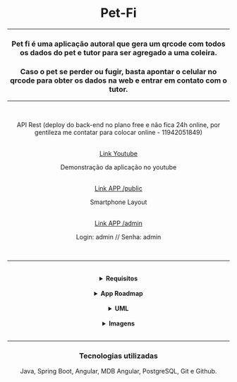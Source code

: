 <!DOCTYPE html>
<html>
<body>

<h1 align="center">Pet-Fi</h1>
<hr>
<h3 align="center">Pet fi é uma aplicação autoral que gera um qrcode com todos os dados do pet e tutor para ser agregado a uma coleira.</h3>
<h3 align="center">Caso o pet se perder ou fugir, basta apontar o celular no qrcode para obter os dados na web e entrar em contato com o tutor.</h3>
<hr>
</br>
<div align="center">
  <p>API Rest (deploy do back-end no plano free e não fica 24h online, por gentileza me contatar para colocar online - 11942051849)</p>
</div>
</br>
<div align="center">
  <a href="https://www.youtube.com/watch?v=s7OvqwWOxtM">Link Youtube</a>
  <p>Demonstração da aplicação no youtube</p>
</div>
</br>
<div align="center">
  <a href="https://pet-fi.vercel.app/">Link APP /public</a>
  <p>Smartphone Layout</p>
</div>
</br>
<div align="center">
  <a href="https://pet-fi.vercel.app/login">Link APP /admin</a>
  <p>Login: admin // Senha: admin </p>
</div>
</br>
<hr>
</br>

<div align="center">
  <details>
      <summary><strong>Requisitos</strong></summary>
      <br/>
      <div align="left">
        <details>
          <summary><strong>Requisitos do Sistema</strong></summary>
          <br/>
          <ul>
          <hr>
            <span>Privado:<span>
            <br>
            <li>Ter um usuário/senha para logar no sistema.
            </li>
            <li>Realizar cadastro com os dados do pet/dono e armazenar em um banco de dados.
            </li>
            <li>Possibilidade de atualizar, deletar os dados caso necessário.
            </li>
            <li>Buscar os pets cadastrados.
            </li>
            <br>
            <span>Publico:<span>
            <br>
            <li>Buscar todos pets cadastrados.
            </li>
            <li>Localizar o pet escaneando o QR code na coleira.
            </li>
            <li>Publicidade da loja que vende a coleira.
            </li>
            <br/>
          <hr>
          </ul>
        </details>
      </div>
      <div align="left">
        <details>
          <summary><strong>Casos de uso</strong></summary>
        <div align="left">
        <hr>
        <details>
          <summary><strong>Privado</strong></summary>
          <br/>
          <hr>
          <span>Login/logout do sistema.</span>
          <ul>
            <li>Usuário tenta acessar o sistema.
            <ol><u>Entrada esperada:</u></ol>
            <ol>-Login/senha válidos, registrados no banco de dados.</ol>
            </li>
            <ol><u>Saída esperada:</u></ol>
            <ol>-Acesso a tela home/privada para cadastrar/localizar pets, em caso login e/ou senha válidos.</ol>
            <ol>-Impedir o acesso caso login e/ou senha inválidos, exibir mensagem de erro.</ol>
          </ul>
          <span>CRUD do sistema.</span>
          <ul>
            <li>Página home: registrar, buscar, alterar e excluir dados de um pet/dono no banco de dados.
            <ol><u>Entrada esperada:</u></ol>
            <ol>-Pet: id, nome, qr code, informacões adicionais, sexo, foto, procurado
            </ol>
            <ol>-Cliente: id, nome, telefone, facebook, instagram, cidade </ol>
            <ol><u>Saída esperada:</u>
            </ol>
            <ol>-Registro/atualização de um pet no sistema.</ol>
            <ol>-Registro/atualização de um cliente sistema.
            </ol>
            <ol>-Dados de um pet localizado pelo campo selecionado na pesquisa.</ol>
            <ol>-Lista com todos os pets em sistema.</ol>
            </li>
            <li>Página home: gerador de qr code, possibilidade de download do qrcode para impressão em coleiras.
            <ol><u>Entrada esperada:</u></ol>
            <ol>-Pet: id </ol>
            <ol><u>Saída esperada:</u></ol>
            <ol>-Url com qr code do pet requisitado pelo id. </ol>
            <li>Página home: possibilidade de alterar o atributo "procurado" do pet através de um flag booleano.
            <ol><u>Entrada esperada:</u></ol>
            <ol>-Pet: id </ol>
            <ol><u>Saída esperada:</u></ol>
            <ol>-Procurado = true/false </ol>
            </li>
          </ul>
          <hr>
        </details>
      </div>
      <div align="left">
        <details>
          <summary><strong>Público</strong></summary>
          <br/>
          <hr>
          <span>Acesso a home/pública via qr code.</span>
          <ul>
            <li>
            Usuário escaneou o qr code na coleira.
            <ol><u>Entrada esperada:</u></ol>
            <ol>-Url home/pública com id do pet.</ol>
            <ol><u>Saída esperada:</u></ol>
            <ol>-Todos os dados registrados no banco de dados do pet selecionado.</ol>
            </li>
          </ul>
          <span>Buscar todos os pets em sistema.</span>
          <ul>
            <li>Usuário não sabe/conseguiu ler o qr code.
            <ol><u>Entrada esperada:</u></ol>
            <ol>Acesso a página home/pública.</ol>
            <ol>Busca de pet por código de identificação.</ol>
            <ol>Filtro de pets por cidade</ol>
            <ol>Flag do atributo "procurado" em true/false</ol>
            <ol><u>Saída esperada:</u></ol>
            <ol>-Lista com todos os pets em cadastrados no banco de dados do sistema, filtrados ou não.</ol>
            <ol>-Dados de um pet localizado por id.</ol>
            </li>
          </ul>
          <hr>
        </details>
      </div>
    </details>
   </div>
  </details>
</div>
<br>
<div align="center">
  <details>
    <summary><strong>App Roadmap</strong></summary>
    <div align="left">
      </br>
      <hr>      
      <p>- Back-End:</p>
      <span>Task 1 : CRUD de sistema, relacionamentos entre entidades.</span>
      <ul>
        <li><s>Configuração com banco de dados H2 para testes, profile TEST</s></li>
        <li><s>Criação das entidades e mapeamento Hibernate</s></li>
        <li><s>Criação de todos controllers, pelo menos com o método "find" para testar relacionamentos.
        </s></li>
        <li><s>Database seeding para testes.</s>
        </li>
        <li><s>Controller/Service com CRUD completo para entidades user, pet, cliente.</s>
        <li><s>Camada DTO</s></li>
        </li>
        <li><s>Exceptions configuradas.</s>
       </li>
        <li><s>Upload de foto de perfil do pet, salvando no banco de dados.</s>
        </li>
        <li><s>Geração de link url para qr code.</s></li>
        <li><s>Configuração e testes com banco de dados postgreSQL / profile DEV</s></li>
      </ul>
      <span>Task 2 - Spring security, autenticando o sistema e autorizando páginas de acordo com o perfil.</span>
      <ul>
        <li><s>Validação com banco de dados, login/senha para acessar o sistema.</s>
        </li>
        <li><s>Validação para não acessar página home/privada sem estar logado.</s>
        </li>
      </ul>
      <p>- Front-End:</p>
       <ul>
        <li><s>Configuração Material Design for Bootstrap 5 & Angular 17.</s></li>
        <li><s>Criação front com angular.</s></li>
        <li><s>Criação modelds.</s></li>
        <li><s>Criação services.</s></li>
        <li><s>Criação layouts básicos.</s></li>
        <li><s>Página admin/home - crud completo cliente.</s></li>
        <li><s>Página admin/home - crud completo pet.</s></li>
        <li><s>Página admin/home - geração de qrcode.</s></li>
        <li><s>Página admin/home - listando todos os pets, com recurso para atualizar/excluir em cada pet.</s></li>
        <li><s>Página admin/home buscando pet, filtrados por nome, código.</s></li>    
        <li><s>Ao ser encaminhado pelo qr code escaneado, página com dados pet/cliente.</s></li>      
      </ul>
      <hr>      
    </div>
  </details>
</div>
</br>
<div align="center">
  <details>
    <summary><strong>UML</strong></summary>
    </br>
    <hr>
    <img src="./resources/pet-fi.jpg" alt="uml">
    <hr>
    </details>
</div>
</br>
<div align="center">
  <details>
    <summary><strong>Imagens</strong></summary>
    </br>
    <span>ADMIN</span>
    <hr>
     <img src="./resources/admin1.png" alt="">
     <img src="./resources/admin2.png" alt="">
     <img src="./resources/admin3.png" alt="">
     <img src="./resources/admin4.png" alt="">
    <hr>
        </br>
    <span>PUBLIC</span>
    <hr>
     <img src="./resources/public1.png" alt="">
     <img src="./resources/public2.png" alt="">
    <hr>
    </details>
</div>
</br>
<hr>
<div align="center">
  <h3>Tecnologias utilizadas</h3>
  <p>Java, Spring Boot, Angular, MDB Angular, PostgreSQL, Git e Github.<p>
</div>
